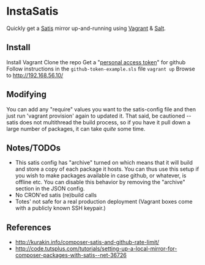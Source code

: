# InstaSatis

Quickly get a [Satis](https://getcomposer.org/doc/articles/handling-private-packages-with-satis.md) 
mirror up-and-running using [Vagrant](http://www.vagrantup.com/) & [Salt](http://www.saltstack.com/).

## Install

Install Vagrant
Clone the repo
Get a "[personal access token](https://github.com/settings/applications)" for github 
Follow instructions in the `github-token-example.sls` file
`vagrant up`
Browse to http://192.168.56.10/

## Modifying

You can add any "require" values you want to the satis-config file and then just 
run 'vagrant provision' again to updated it. That said, be cautioned -- satis does
not multithread the build process, so if you have it pull down a large number of 
packages, it can take _quite_ some time.

## Notes/TODOs

 - This satis config has "archive" turned on which means that it will build and 
   store a copy of each package it hosts. You can thus use this setup if you wish
   to make packages available in case github, or whatever, is offline etc. You can
   disable this behavior by removing the "archive" section in the JSON config.
 - No CRON'ed satis (re)build calls
 - Totes' not safe for a real production deployment (Vagrant boxes come with a 
   publicly known SSH keypair.)

## References

 - http://kurakin.info/composer-satis-and-github-rate-limit/
 - http://code.tutsplus.com/tutorials/setting-up-a-local-mirror-for-composer-packages-with-satis--net-36726
